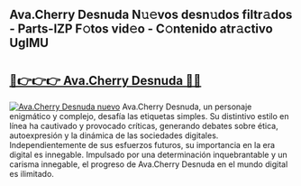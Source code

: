 ## Ava.Cherry Desnuda N𝚞𝚎vos desn𝚞dos filtr𝚊dos - Parts-IZP F𝚘tos vid𝚎o - C𝚘ntenido atr𝚊ctivo UgIMU

# <h2><a href="http://mbcr5ay.tromn.icu/?c=Ava.Cherry+Desnuda">🔗👉👉👉 Ava.Cherry Desnuda 🔗🔗</a></h2>

[![Ava.Cherry Desnuda nuevo](https://i.imgur.com/pEAQMta.gif)](http://mbcr5ay.tromn.icu/?c=Ava.Cherry+Desnuda)
Ava.Cherry Desnuda, un personaje enigmático y complejo, desafía las etiquetas simples. Su distintivo estilo en línea ha cautivado y provocado críticas, generando debates sobre ética, autoexpresión y la dinámica de las sociedades digitales. Independientemente de sus esfuerzos futuros, su importancia en la era digital es innegable. Impulsado por una determinación inquebrantable y un carisma innegable, el progreso de Ava.Cherry Desnuda en el mundo digital es ilimitado.

